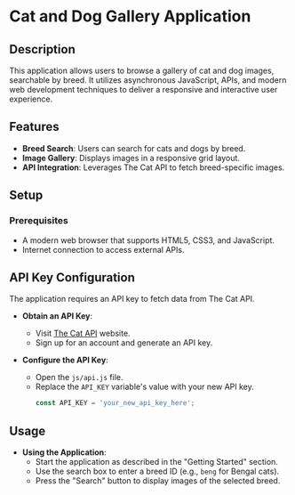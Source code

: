 # Cat and Dog Gallery Application

## Description

This application allows users to browse a gallery of cat and dog images, searchable by breed. It utilizes asynchronous JavaScript, APIs, and modern web development techniques to deliver a responsive and interactive user experience.

## Features

- **Breed Search**: Users can search for cats and dogs by breed.
- **Image Gallery**: Displays images in a responsive grid layout.
- **API Integration**: Leverages The Cat API to fetch breed-specific images.

## Setup

### Prerequisites

- A modern web browser that supports HTML5, CSS3, and JavaScript.
- Internet connection to access external APIs.


## API Key Configuration

The application requires an API key to fetch data from The Cat API.

- **Obtain an API Key**:
  - Visit [The Cat API](https://thecatapi.com) website.
  - Sign up for an account and generate an API key.

- **Configure the API Key**:
  - Open the `js/api.js` file.
  - Replace the `API_KEY` variable's value with your new API key.
    ```javascript
    const API_KEY = 'your_new_api_key_here';
    ```

## Usage

- **Using the Application**:
  - Start the application as described in the "Getting Started" section.
  - Use the search box to enter a breed ID (e.g., `beng` for Bengal cats).
  - Press the "Search" button to display images of the selected breed.


